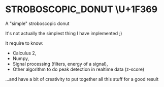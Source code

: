 # STROBOSCOPIC_DONUT \U+1F369
A "simple" stroboscopic donut

It's not actually the simplest thing I have implemented ;)

It require to know:
  - Calculus 2,
  - Numpy,
  - Signal processing (filters, energy of a signal),
  - Other algorithm to do peak detection in realtime data (z-score) 
  
...and have a bit of creativity to put together all this stuff for a good result

